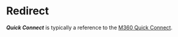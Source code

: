 # Redirect
***Quick Connect*** is typically a reference to the [M360 Quick Connect](/Tech-Ref/Trellance/Trellance-M360/M360-Quick-Connect-\(M360\)).
